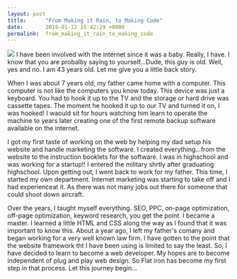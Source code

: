 ```yaml
---
layout: post
title:      "From Making it Rain, to Making Code"
date:       2019-01-12 15:42:29 +0000
permalink:  from_making_it_rain_to_making_code
---
```


![](https://unsplash.com/photos/p-xSl33Wxyc)
I have been involved with the internet since it was a baby. Really, I have. I know that you are probalby saying to yourself...Dude, this guy is old. Well, yes and no. I am 43 years old. Let me give you a little back story. 

When I was about 7 years old, my father came home with a computer. This computer is not like the computers you know today. This device was just a keyboard. You had to hook it up to the TV and the storage or hard drive was cassette tapes. The moment he hooked it up to our TV and turned it on, I was hooked! I waould sit for hours watching him learn to operate the machine to years later creating one of the first remote backup software available on the internet. 

I got my first taste of working on the web by helping my dad setup his website and handle marketing the software. I created everything...from the website to the instruction booklets for the software. I was in highschool and was working for a startup!! I entered the military shrtly after graduating highschool. Upon getting out, I went back to work for my father.  This time, I started my own department. Internet marketing was starting to take off and I had experienceat it. As there was not many jobs out there for someone that could shoot down aircraft. 

Over the years, I taught myself everything. SEO, PPC, on-page optimization, off-page optimization, keyword research, you get the point. I became a master. I learned a little HTML and CSS along the way as I found that it was important to know this. About a year ago, I left my father's comany and began working for a very well known law firm. I have gotten to the point that the website framework tht I have been using is limited to say the least. So, I have decided to learn to become a web developer. My hopes are to become independent of plug and play web design. So Flat iron has become my first step in that process. Let this journey begin...
